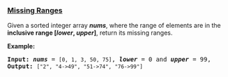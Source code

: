 ### [Missing Ranges](https://leetcode.com/problems/missing-ranges)

<p>Given a sorted integer array <strong><em>nums</em></strong>, where the range of elements are in the <strong>inclusive range</strong><b><strong> </strong>[<i>lower</i>, <i>upper</i>]</b>, return its missing ranges.</p>

<p><strong>Example:</strong></p>

<pre>
<strong>Input:</strong> <strong><em>nums</em></strong> = <code>[0, 1, 3, 50, 75]</code>, <strong><i>lower</i></strong> = 0 and <strong><i>upper</i></strong> = 99,
<strong>Output:</strong> <code>[&quot;2&quot;, &quot;4-&gt;49&quot;, &quot;51-&gt;74&quot;, &quot;76-&gt;99&quot;]</code>
</pre>
